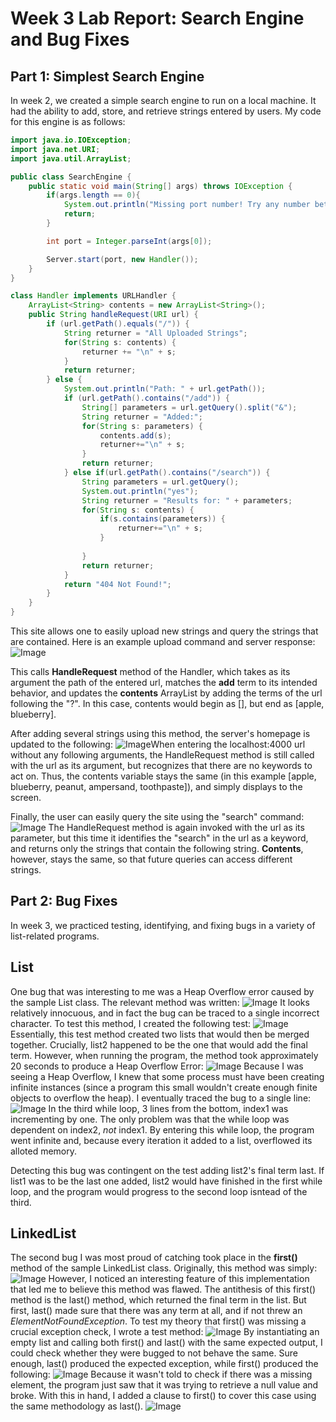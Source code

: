 # Week 3 Lab Report: Search Engine and Bug Fixes
## **Part 1: Simplest Search Engine**
In week 2, we created a simple search engine to run on a local machine. It had the ability to add, store, and retrieve strings entered by users. My code for this engine is as follows:
~~~java
import java.io.IOException;
import java.net.URI;
import java.util.ArrayList;

public class SearchEngine {
    public static void main(String[] args) throws IOException {
        if(args.length == 0){
            System.out.println("Missing port number! Try any number between 1024 to 49151");
            return;
        }

        int port = Integer.parseInt(args[0]);

        Server.start(port, new Handler());
    }
}

class Handler implements URLHandler {
    ArrayList<String> contents = new ArrayList<String>();
    public String handleRequest(URI url) {
        if (url.getPath().equals("/")) {
            String returner = "All Uploaded Strings";
            for(String s: contents) {
                returner += "\n" + s;
            }
            return returner;
        } else {
            System.out.println("Path: " + url.getPath());
            if (url.getPath().contains("/add")) {
                String[] parameters = url.getQuery().split("&");
                String returner = "Added:";
                for(String s: parameters) {
                    contents.add(s);
                    returner+="\n" + s;
                }
                return returner;
            } else if(url.getPath().contains("/search")) {
                String parameters = url.getQuery();
                System.out.println("yes");
                String returner = "Results for: " + parameters;
                for(String s: contents) {
                    if(s.contains(parameters)) {
                        returner+="\n" + s;
                    }
                    
                }
                return returner;
            }
            return "404 Not Found!";
        }
    }
}
~~~

This site allows one to easily upload new strings and query the strings that are contained. Here is an example upload command and server response:
![Image](Screen_Shot_Lab2_1.png)

This calls **HandleRequest** method of the Handler, which takes as its argument the path of the entered url, matches the **add** term to its intended behavior, and updates the **contents** ArrayList by adding the terms of the url following the "?". In this case, contents would begin as [], but end as [apple, blueberry].

After adding several strings using this method, the server's homepage is updated to the following:
![Image](Screen_Shot_Lab2_2.png)When entering the localhost:4000 url without any following arguments, the HandleRequest method is still called with the url as its argument, but recognizes that there are no keywords to act on. Thus, the contents variable stays the same (in this example [apple, blueberry, peanut, ampersand, toothpaste]), and simply displays to the screen.

Finally, the user can easily query the site using the "search" command:
![Image](Screen_Shot_Lab2_3.png)
The HandleRequest method is again invoked with the url as its parameter, but this time it identifies the "search" in the url as a keyword, and returns only the strings that contain the following string. **Contents**, however, stays the same, so that future queries can access different strings.

## **Part 2: Bug Fixes**
In week 3, we practiced testing, identifying, and fixing bugs in a variety of list-related programs. 

## List
One bug that was interesting to me was a Heap Overflow error caused by the sample List class. The relevant method was written:
![Image](Screen_Shot_Lab2_6.png)
It looks relatively innocuous, and in fact the bug can be traced to a single incorrect character. To test this method, I created the following test:
![Image](Screen_Shot_Lab2_5.png)
Essentially, this test method created two lists that would then be merged together. Crucially, list2 happened to be the one that would add the final term. However, when running the program, the method took approximately 20 seconds to produce a Heap Overflow Error:
![Image](Screen_Shot_Lab2_4.png)
Because I was seeing a Heap Overflow, I knew that some process must have been creating infinite instances (since a program this small wouldn't create enough finite objects to overflow the heap). I eventually traced the bug to a single line:
![Image](Screen_Shot_Lab2_7.png)
In the third while loop, 3 lines from the bottom, index1 was incrementing by one. The only problem was that the while loop was dependent on index2, *not* index1. By entering this while loop, the program went infinite and, because every iteration it added to a list, overflowed its alloted memory.

Detecting this bug was contingent on the test adding list2's final term last. If list1 was to be the last one added, list2 would have finished in the first while loop, and the program would progress to the second loop isntead of the third.

## LinkedList

The second bug I was most proud of catching took place in the **first()** method of the sample LinkedList class. Originally, this method was simply:
![Image](Screen_Shot_Lab2_10.png)
However, I noticed an interesting feature of this implementation that led me to believe this method was flawed. The antithesis of this first() method is the last() method, which returned the final term in the list. But first, last() made sure that there was any term at all, and if not threw an *ElementNotFoundException*. To test my theory that first() was missing a crucial exception check, I wrote a test method:
![Image](Screen_Shot_Lab2_9.png)
By instantiating an empty list and calling both first() and last() with the same expected output, I could check whether they were bugged to not behave the same. Sure enough, last() produced the expected exception, while first() produced the following:
![Image](Screen_Shot_Lab2_8.png)
Because it wasn't told to check if there was a missing element, the program just saw that it was trying to retrieve a null value and broke. With this in hand, I added a clause to first() to cover this case using the same methodology as last().
![Image](Screen_Shot_Lab2_11.png)